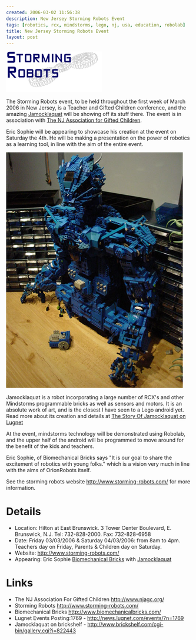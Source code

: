 ```yaml
---
created: 2006-03-02 11:56:38
description: New Jersey Storming Robots Event
tags: [robotics, rcx, mindstorms, lego, nj, usa, education, robolab]
title: New Jersey Storming Robots Event
layout: post
---
```

<a href="http://www.storming-robots.com" > ![](/assets/2006-03-02-new-jersey-storming-robots-event/srlogo.gif) </a>

The Storming Robots event, to be held throughout the first week of March 2006 in New Jersey, is a Teacher and Gifted Children conference, and the amazing <a href="http://www.brickshelf.com/cgi-bin/gallery.cgi?i=822443" >Jamocklaquat</a>
will be showing off its stuff there. The event is in association with <a href="http://www.njagc.org/" >The NJ Association for Gifted Children</a>.

Eric Sophie will be appearing to showcase his creation at the event on Saturday the 4th. He will be making a presentation on the power of robotics as a learning tool, in line with the aim of the entire event.

<a href="http://www.brickshelf.com/cgi-bin/gallery.cgi?i=822443" title="Jamocklaquat"><img alt="Jamocklaquat" src="/assets/2006-03-02-new-jersey-storming-robots-event/jamocklaquat1.jpg" title="Jamocklaquat"/></a>

Jamocklaquat is a robot incorporating a large number of RCX's and other Mindstorms programmable bricks as well as sensors and motors. It is an absolute work of art, and is the closest I have seen to a Lego android yet. Read more about its creation and details at <a href="http://www.lugnet.com/~1051/ESLC/Jama-Story" >The Story Of Jamocklaquat on Lugnet</a>

At the event, mindstorms technology will be demonstrated using Robolab, and the upper half of the android will be programmed to move around for the benefit of the kids and teachers.

Eric Sophie, of Biomechanical Bricks says "It is our goal to share the excitement of robotics with young folks." which is a vision very much in line with the aims of OrionRobots itself.

See the storming robots website <http://www.storming-robots.com/> for more information.

# Details

* Location: Hilton at East Brunswick.   3 Tower Center Boulevard, E. Brunswick, N.J. Tel: 732-828-2000.  Fax: 732-828-6958
* Date: Friday 03/03/2006 &amp; Saturday 04/03/2006: from 8am to 4pm.  Teachers day on Friday,  Parents &amp; Children day on Saturday.
* Website: <http://www.storming-robots.com/>
* Appearing: Eric Sophie <a href="http://www.biomechanicalbricks.com/" >Biomechanical Bricks</a> with <a href="http://www.brickshelf.com/cgi-bin/gallery.cgi?i=822443" >Jamocklaquat</a>

# Links

* The NJ Association For Gifted Children <http://www.njagc.org/>
* Storming Robots <http://www.storming-robots.com/>
* Biomechanical Bricks <http://www.biomechanicalbricks.com/>
* Lugnet Events Posting:1769 - <http://news.lugnet.com/events/?n=1769>
* Jamocklaquat on brickshelf - <http://www.brickshelf.com/cgi-bin/gallery.cgi?i=822443>
